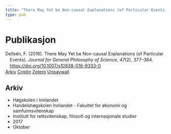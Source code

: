 ```yaml
---
title: "There May Yet be Non-causal Explanations (of Particular Events)"
type: pub
---
```

<h1>Publikasjon</h1>
<article id="csl-bib-container-D7CPZ57R" class="csl-bib-container">
  <div class="csl-bib-body" style="line-height: 1.35; padding-left: 1em; text-indent:-1em;">
  <div class="csl-entry">Dells&#xE9;n, F. (2016). There May Yet be Non-causal Explanations (of Particular Events). <i>Journal for General Philosophy of Science</i>, <i>47</i>(2), 377&#x2013;384. <a href="https://doi.org/10.1007/s10838-016-9333-0">https://doi.org/10.1007/s10838-016-9333-0</a></div>
</div>
  <div class="csl-bib-buttons">
    <a href="#taxonomy-article-D7CPZ57R" class="csl-bib-button">Arkiv</a>
    <a href="https://app.cristin.no/results/show.jsf?id=1503964" alt="Cristin URL" class="csl-bib-button">Cristin</a>
    <a href="http://zotero.org/groups/5022929/items/D7CPZ57R" alt="Zotero URL" class="csl-bib-button">Zotero</a>
    <a href="http://philsci-archive.pitt.edu/15541/1/There%20May%20Yet%20Be%20Non-Causal%20Explanations%20JGPS%20Penultimate.pdf" class="csl-bib-button">Unpaywall</a>
  </div>
  <div id="csl-bib-meta-container-D7CPZ57R"></div>
</article>
<div id="csl-bib-meta-D7CPZ57R" class="csl-bib-meta">
  <article id="taxonomy-article-D7CPZ57R" class="taxonomy-article">
    <h1>Arkiv</h1>
    <ul>
      <li>Høgskolen i Innlandet</li>
      <li>Handelshøgskolen Innlandet - Fakultet for økonomi og samfunnsvitenskap</li>
      <li>Institutt for rettsvitenskap, filosofi og internasjonale studier</li>
      <li>2017</li>
      <li>Oktober</li>
    </ul>
  </article>
</div>
